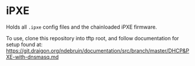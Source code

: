 # iPXE

Holds all `.ipxe` config files and the chainloaded iPXE firmware.

To use, clone this repository into tftp root, and follow documentation for setup found at: https://git.draigon.org/ndebruin/documentation/src/branch/master/DHCP&PXE-with-dnsmasq.md
